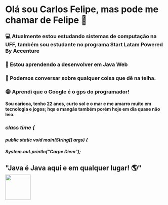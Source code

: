 # Olá sou Carlos Felipe, mas pode me chamar de Felipe 👋
### :computer: Atualmente estou estudando sistemas de computação na UFF, também sou estudante no programa Start Latam Powered By Accenture 
### :book: Estou aprendendo a desenvolver em Java Web 
### :speech_balloon: Podemos conversar sobre qualquer coisa que dê na telha. 
### :grin: Aprendi que o Google é o gps do programador! 


#### Sou carioca, tenho 22 anos, curto sol e o mar e me amarro muito em tecnologia e jogos; hqs e mangás também porém hoje em dia quase não leio.


### ***class time {***
####  ***public static void main(String[] args) {***
####    ***System.out.println("Carpe Diem");***


## "Java é Java aqui e em qualquer lugar! :earth_americas:" <img src="https://user-images.githubusercontent.com/89545100/134685961-eb4c293b-c48b-48be-927e-f872430ca658.gif" width="80" height="80" /> 
